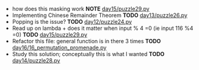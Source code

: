 - how does this masking work __NOTE__ [day15/puzzle29.py](day15/puzzle29.py)
- Implementing Chinese Remainder Theorem __TODO__ [day13/puzzle26.py](day13/puzzle26.py)
- Popping is the issue? __TODO__ [day12/puzzle24.py](day12/puzzle24.py)
- Read up on lambda + does it matter when input % 4 =0 (ie input 116 %4 =0) __TODO__ [day15/puzzle29.py](day15/puzzle29.py)
- Refactor this file: general function is in there 3 times __TODO__ [day16/16_permutation_promenade.py](day16/16_permutation_promenade.py)
- Study this solution; conceptually this is what I wanted __TODO__ [day14/puzzle28.py](day14/puzzle28.py)
